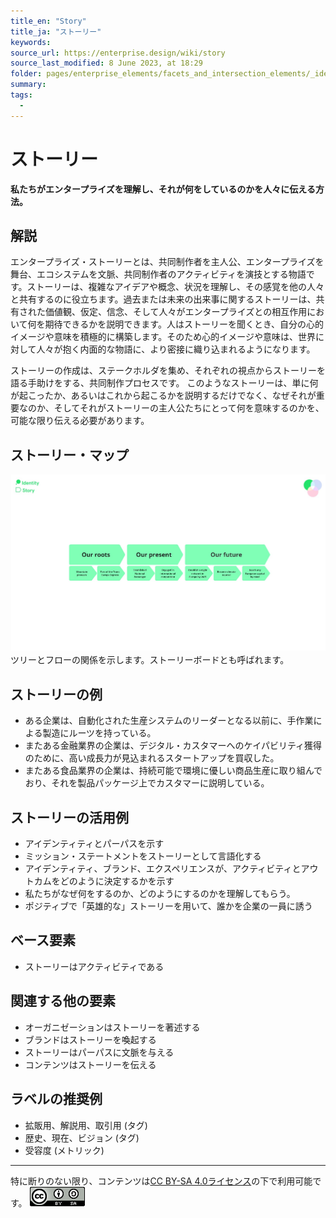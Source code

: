 ```yaml
---
title_en: "Story"
title_ja: "ストーリー"
keywords: 
source_url: https://enterprise.design/wiki/story
source_last_modified: 8 June 2023, at 18:29
folder: pages/enterprise_elements/facets_and_intersection_elements/_identity
summary:
tags: 
  - 
---
```

# ストーリー
**私たちがエンタープライズを理解し、それが何をしているのかを人々に伝える方法。**

## 解説
エンタープライズ・ストーリーとは、共同制作者を主人公、エンタープライズを舞台、エコシステムを文脈、共同制作者のアクティビティを演技とする物語です。ストーリーは、複雑なアイデアや概念、状況を理解し、その感覚を他の人々と共有するのに役立ちます。過去または未来の出来事に関するストーリーは、共有された価値観、仮定、信念、そして人々がエンタープライズとの相互作用において何を期待できるかを説明できます。人はストーリーを聞くとき、自分の心的イメージや意味を積極的に構築します。そのため心的イメージや意味は、世界に対して人々が抱く内面的な物語に、より密接に織り込まれるようになります。

ストーリーの作成は、ステークホルダを集め、それぞれの視点からストーリーを語る手助けをする、共同制作プロセスです。 このようなストーリーは、単に何が起こったか、あるいはこれから起こるかを説明するだけでなく、なぜそれが重要なのか、そしてそれがストーリーの主人公たちにとって何を意味するのかを、可能な限り伝える必要があります。

## ストーリー・マップ

![ストーリー・マップ](/media/Story_ja.jpg)
ツリーとフローの関係を示します。ストーリーボードとも呼ばれます。

## ストーリーの例
- ある企業は、自動化された生産システムのリーダーとなる以前に、手作業による製造にルーツを持っている。
- またある金融業界の企業は、デジタル・カスタマーへのケイパビリティ獲得のために、高い成長力が見込まれるスタートアップを買収した。
- またある食品業界の企業は、持続可能で環境に優しい商品生産に取り組んでおり、それを製品パッケージ上でカスタマーに説明している。

## ストーリーの活用例
- アイデンティティとパーパスを示す 
- ミッション・ステートメントをストーリーとして言語化する
- アイデンティティ、ブランド、エクスペリエンスが、アクティビティとアウトカムをどのように決定するかを示す
- 私たちがなぜ何をするのか、どのようにするのかを理解してもらう。
- ポジティブで「英雄的な」ストーリーを用いて、誰かを企業の一員に誘う

## ベース要素
- ストーリーはアクティビティである

## 関連する他の要素
- オーガニゼーションはストーリーを著述する
- ブランドはストーリーを喚起する 
- ストーリーはパーパスに文脈を与える
- コンテンツはストーリーを伝える

## ラベルの推奨例
- 拡販用、解説用、取引用 (タグ)
- 歴史、現在、ビジョン (タグ)
- 受容度 (メトリック)

---
特に断りのない限り、コンテンツは[CC BY-SA 4.0ライセンス](/pages/license_ja.md)の下で利用可能です。
[![CC logo](/media/cc.png)](/pages/license_ja.md)
